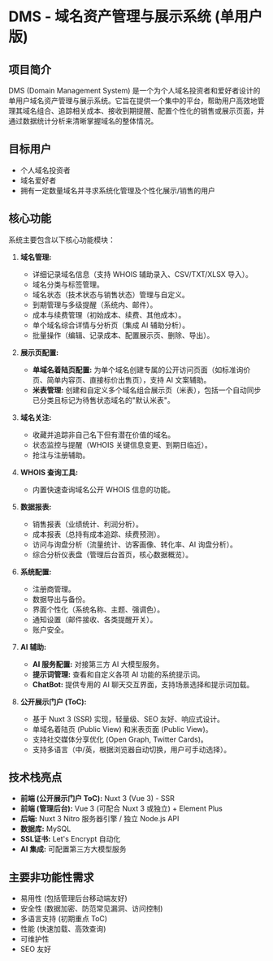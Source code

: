 # DMS - 域名资产管理与展示系统 (单用户版)

## 项目简介

DMS (Domain Management System) 是一个为个人域名投资者和爱好者设计的单用户域名资产管理与展示系统。它旨在提供一个集中的平台，帮助用户高效地管理其域名组合、追踪相关成本、接收到期提醒、配置个性化的销售或展示页面，并通过数据统计分析来清晰掌握域名的整体情况。

## 目标用户

- 个人域名投资者
- 域名爱好者
- 拥有一定数量域名并寻求系统化管理及个性化展示/销售的用户

## 核心功能

系统主要包含以下核心功能模块：

1. **域名管理:**
    - 详细记录域名信息（支持 WHOIS 辅助录入、CSV/TXT/XLSX 导入）。
    - 域名分类与标签管理。
    - 域名状态（技术状态与销售状态）管理与自定义。
    - 到期管理与多级提醒（系统内、邮件）。
    - 成本与续费管理（初始成本、续费、其他成本）。
    - 单个域名综合详情与分析页（集成 AI 辅助分析）。
    - 批量操作（编辑、记录成本、配置展示页、删除、导出）。

2. **展示页配置:**
    - **单域名着陆页配置:** 为单个域名创建专属的公开访问页面（如标准询价页、简单内容页、直接标价出售页），支持 AI 文案辅助。
    - **米表管理:** 创建和自定义多个域名组合展示页（米表），包括一个自动同步已分类且标记为待售状态域名的"默认米表"。

3. **域名关注:**
    - 收藏并追踪非自己名下但有潜在价值的域名。
    - 状态监控与提醒（WHOIS 关键信息变更、到期日临近）。
    - 抢注与注册辅助。

4. **WHOIS 查询工具:**
    - 内置快速查询域名公开 WHOIS 信息的功能。

5. **数据报表:**
    - 销售报表（业绩统计、利润分析）。
    - 成本报表（总持有成本追踪、续费预测）。
    - 访问与询盘分析（流量统计、访客画像、转化率、AI 询盘分析）。
    - 综合分析仪表盘（管理后台首页，核心数据概览）。

6. **系统配置:**
    - 注册商管理。
    - 数据导出与备份。
    - 界面个性化（系统名称、主题、强调色）。
    - 通知设置（邮件接收、各类提醒开关）。
    - 账户安全。

7. **AI 辅助:**
    - **AI 服务配置:** 对接第三方 AI 大模型服务。
    - **提示词管理:** 查看和自定义各项 AI 功能的系统提示词。
    - **ChatBot:** 提供专用的 AI 聊天交互界面，支持场景选择和提示词加载。

8. **公开展示门户 (ToC):**
    - 基于 Nuxt 3 (SSR) 实现，轻量级、SEO 友好、响应式设计。
    - 单域名着陆页 (Public View) 和米表页面 (Public View)。
    - 支持社交媒体分享优化 (Open Graph, Twitter Cards)。
    - 支持多语言（中/英，根据浏览器自动切换，用户可手动选择）。

## 技术栈亮点

- **前端 (公开展示门户 ToC):** Nuxt 3 (Vue 3) - SSR
- **前端 (管理后台):** Vue 3 (可配合 Nuxt 3 或独立) + Element Plus
- **后端:** Nuxt 3 Nitro 服务器引擎 / 独立 Node.js API
- **数据库:** MySQL
- **SSL证书:** Let's Encrypt 自动化
- **AI 集成:** 可配置第三方大模型服务

## 主要非功能性需求

- 易用性 (包括管理后台移动端友好)
- 安全性 (数据加密、防范常见漏洞、访问控制)
- 多语言支持 (初期重点 ToC)
- 性能 (快速加载、高效查询)
- 可维护性
- SEO 友好
